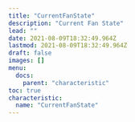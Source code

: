 ```yaml
---
title: "CurrentFanState"
description: "Current Fan State"
lead: ""
date: 2021-08-09T18:32:49.964Z
lastmod: 2021-08-09T18:32:49.964Z
draft: false
images: []
menu:
  docs:
    parent: "characteristic"
toc: true
characteristic:
  name: "CurrentFanState"
---
```

